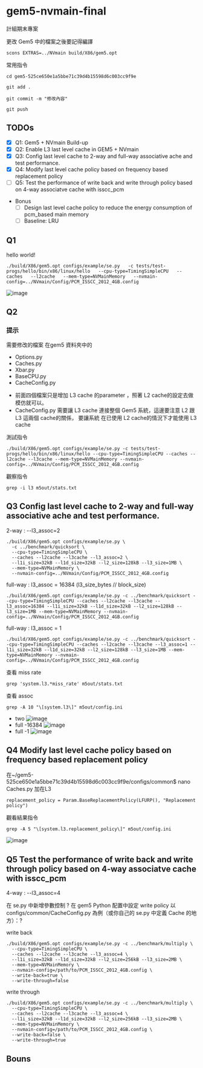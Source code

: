 # gem5-nvmain-final
計組期末專案

更改 Gem5 中的檔案之後要記得編譯
```
scons EXTRAS=../NVmain build/X86/gem5.opt
```
常用指令
```
cd gem5-525ce650e1a5bbe71c39d4b15598d6c003cc9f9e
```
```
git add .
```
```
git commit -m "修改內容"
```
```
git push
```
## TODOs
- [x] Q1: Gem5 + NVmain Build-up
- [x] Q2: Enable L3 last level cache in GEM5 + NVmain
- [x] Q3: Config last level cache to 2-way and full-way associative ache and test performance.
- [x] Q4: Modify last level cache policy based on frequency based replacement policy
- [ ] Q5: Test the performance of write back and write through policy based on 4-way associatve cache with isscc_pcm  
- Bonus
    - [ ] Design last level cache policy to reduce the energy consumption of pcm_based main memory
    - [ ] Baseline: LRU
## Q1
hello world!
```
./build/X86/gem5.opt configs/example/se.py   -c tests/test-progs/hello/bin/x86/linux/hello   --cpu-type=TimingSimpleCPU   --caches   --l2cache   --mem-type=NVMainMemory   --nvmain-config=../NVmain/Config/PCM_ISSCC_2012_4GB.config

```
![image](https://github.com/user-attachments/assets/5611c29e-c3c5-4e44-bf10-20f5ec570314)

## Q2
### 提示
需要修改的檔案 在gem5 資料夾中的
* Options.py 
* Caches.py 
* Xbar.py 
* BaseCPU.py 
* CacheConfig.py 
- 前面四個檔案只是增加 L3 cache 的parameter ，照著 L2 cache的設定去做模仿就可以。
- CacheConfig.py  需要讓 L3 cache 連接整個 Gem5 系統，這邊要注意 L2 跟L3 這兩個  cache的關係， 要讓系統 在已使用 L2 cache的情況下才能使用 L3 cache

測試指令
```
./build/X86/gem5.opt configs/example/se.py -c tests/test-progs/hello/bin/x86/linux/hello --cpu-type=TimingSimpleCPU --caches --l2cache --l3cache --mem-type=NVMainMemory --nvmain-config=../NVmain/Config/PCM_ISSCC_2012_4GB.config
```
觀察指令
```
grep -i l3 m5out/stats.txt
```
## Q3 Config last level cache to 2-way and full-way associative ache and test performance.
2-way : --l3_assoc=2
```
./build/X86/gem5.opt configs/example/se.py \
  -c ../benchmark/quicksort \
  --cpu-type=TimingSimpleCPU \
  --caches --l2cache --l3cache --l3_assoc=2 \
  --l1i_size=32kB --l1d_size=32kB --l2_size=128kB --l3_size=1MB \
  --mem-type=NVMainMemory \
  --nvmain-config=../NVmain/Config/PCM_ISSCC_2012_4GB.config
```
full-way : l3_assoc = 16384 (l3_size_bytes // block_size)
```
./build/X86/gem5.opt configs/example/se.py -c ../benchmark/quicksort --cpu-type=TimingSimpleCPU --caches --l2cache --l3cache --l3_assoc=16384 --l1i_size=32kB --l1d_size=32kB --l2_size=128kB --l3_size=1MB --mem-type=NVMainMemory --nvmain-config=../NVmain/Config/PCM_ISSCC_2012_4GB.config

```
full-way : l3_assoc = 1 
```
./build/X86/gem5.opt configs/example/se.py -c ../benchmark/quicksort --cpu-type=TimingSimpleCPU --caches --l2cache --l3cache --l3_assoc=1 --l1i_size=32kB --l1d_size=32kB --l2_size=128kB --l3_size=1MB --mem-type=NVMainMemory --nvmain-config=../NVmain/Config/PCM_ISSCC_2012_4GB.config

```
查看 miss rate
```
grep 'system.l3.*miss_rate' m5out/stats.txt
```
查看 assoc
```
grep -A 10 "\[system.l3\]" m5out/config.ini
```
- two
![image](https://github.com/user-attachments/assets/b01dba2c-6d8a-49d3-8b8f-6e88118a94a0)
- full -16384
![image](https://github.com/user-attachments/assets/3215b646-f0d1-446c-b810-2368faa6b2f4)
- full -1
![image](https://github.com/user-attachments/assets/f64cffc5-f66e-44b7-8ac5-4411023f7d40)

## Q4 Modify last level cache policy based on frequency based replacement policy

在~/gem5-525ce650e1a5bbe71c39d4b15598d6c003cc9f9e/configs/common$ nano Caches.py 加在L3
```
replacement_policy = Param.BaseReplacementPolicy(LFURP(), "Replacement policy")
```
觀看結果指令
```
grep -A 5 "\[system.l3.replacement_policy\]" m5out/config.ini
```
![image](https://github.com/user-attachments/assets/38b2e040-42f1-4f03-9451-d9ed873d4f34)

## Q5 Test the performance of write back and write through policy based on 4-way associatve cache with isscc_pcm  
4-way : --l3_assoc=4

在 se.py 中新增參數控制 ?
在 gem5 Python 配置中設定 write policy
以 configs/common/CacheConfig.py 為例（或你自己的 se.py 中定義 Cache 的地方）：?

write back
```
./build/X86/gem5.opt configs/example/se.py -c ../benchmark/multiply \
  --cpu-type=TimingSimpleCPU \
  --caches --l2cache --l3cache --l3_assoc=4 \
  --l1i_size=32kB --l1d_size=32kB --l2_size=256kB --l3_size=2MB \
  --mem-type=NVMainMemory \
  --nvmain-config=/path/to/PCM_ISSCC_2012_4GB.config \
  --write-back=true \
  --write-through=false
```
write through
```
./build/X86/gem5.opt configs/example/se.py -c ../benchmark/multiply \
  --cpu-type=TimingSimpleCPU \
  --caches --l2cache --l3cache --l3_assoc=4 \
  --l1i_size=32kB --l1d_size=32kB --l2_size=256kB --l3_size=2MB \
  --mem-type=NVMainMemory \
  --nvmain-config=/path/to/PCM_ISSCC_2012_4GB.config \
  --write-back=false \
  --write-through=true
```
## Bouns
